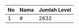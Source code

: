 | No | Nama            | Jumlah Level |
|----|-----------------|--------------|
| 1  | #    |    2632        |
